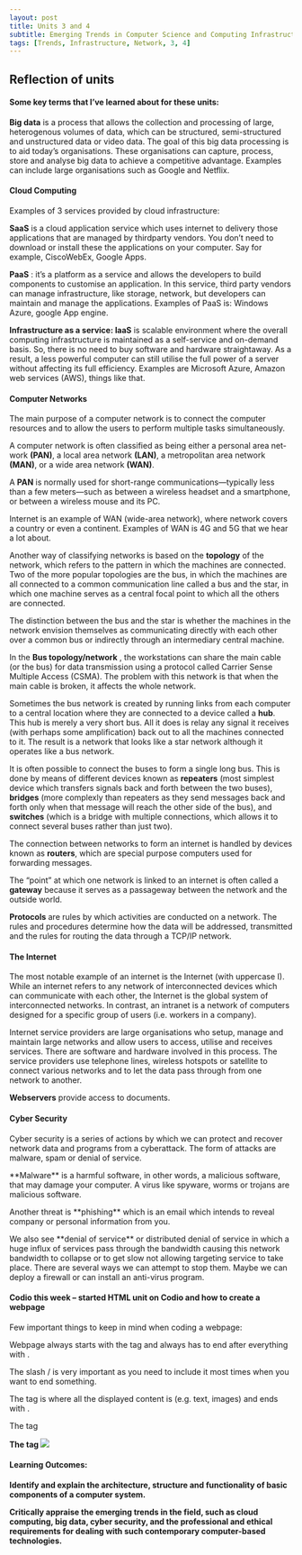 ```yaml
---
layout: post
title: Units 3 and 4
subtitle: Emerging Trends in Computer Science and Computing Infrastructure and Network
tags: [Trends, Infrastructure, Network, 3, 4]
---
```


## Reflection of units

#### Some key terms that I’ve learned about for these units:

**Big data** is a process that allows the collection and processing of large, heterogenous volumes of data, which can be structured, semi-structured and unstructured data or video data. The goal of this big data processing is to aid today’s organisations. These organisations can capture, process, store and analyse big data to achieve a competitive advantage. Examples can include large organisations such as Google and Netflix.

#### Cloud Computing
Examples of 3 services provided by cloud infrastructure:

**SaaS** is a cloud application service which uses internet to delivery those applications that are managed by thirdparty vendors. You don’t need to download or install these the applications on your computer. Say for example, CiscoWebEx, Google Apps.

**PaaS** : it’s a platform as a service and allows the developers to build components to customise an application. In this service, third party vendors can manage infrastructure, like storage, network, but developers can maintain and manage the applications. Examples of PaaS is: Windows Azure, google App engine.

**Infrastructure as a service: IaaS** is scalable environment where the overall computing infrastructure is maintained as a self-service and on-demand basis. So, there is no need to buy software and hardware straightaway. As a result, a less powerful computer can still utilise the full power of a server without affecting its full efficiency. Examples are Microsoft Azure, Amazon web services (AWS), things like that.

#### Computer Networks
The main purpose of a computer network is to connect the computer resources and to allow the users to perform multiple tasks simultaneously.

A computer network is often classified as being either a personal area net-work **(PAN)**, a local area network **(LAN)**, a metropolitan area network **(MAN)**, or a wide area network **(WAN)**.

A **PAN** is normally used for short-range communications—typically less than a few meters—such as between a wireless headset and a smartphone, or between a wireless mouse and its PC.

Internet is an example of WAN (wide-area network), where network covers a country or even a continent. Examples of WAN is 4G and 5G that we hear a lot about.

Another way of classifying networks is based on the **topology** of the network, which refers to the pattern in which the machines are connected. Two of the more popular topologies are the bus, in which the machines are all connected to a common communication line called a bus and the star, in which one machine serves as a central focal point to which all the others are connected.

The distinction between the bus and the star is whether the machines in the network envision themselves as communicating directly with each other over a common bus or indirectly through an intermediary central machine.

In the **Bus topology/network** , the workstations can share the main cable (or the bus) for data transmission using a protocol called Carrier Sense Multiple Access (CSMA). The problem with this network is that when the main cable is broken, it affects the whole network.

Sometimes the bus network is created by running links from each computer to a central location where they are connected to a device called a **hub**. This hub is merely a very short bus. All it does is relay any signal it receives (with perhaps some amplification) back out to all the machines connected to it. The result is a network that looks like a star network although it operates like a bus network.

It is often possible to connect the buses to form a single long bus. This is done by means of different devices known as **repeaters** (most simplest device which transfers signals back and forth between the two buses), **bridges** (more complexly than repeaters as they send messages back and forth only when that message will reach the other side of the bus), and **switches** (which is a bridge with multiple connections, which allows it to connect several buses rather than just two).

The connection between networks to form an internet is handled by devices known as **routers**, which are special purpose computers used for forwarding messages.

The “point” at which one network is linked to an internet is often called a **gateway** because it serves as a passageway between the network and the outside world.

**Protocols** are rules by which activities are conducted on a network. The rules and procedures determine how the data will be addressed, transmitted and the rules for routing the data through a TCP/IP network.

#### The Internet
The most notable example of an internet is the Internet (with uppercase I). While an internet refers to any network of interconnected devices which can communicate with each other, the Internet is the global system of interconnected networks. In contrast, an intranet is a network of computers designed for a specific group of users (i.e. workers in a company).

Internet service providers are large organisations who setup, manage and maintain large networks and allow users to access, utilise and receives services. There are software and hardware involved in this process. The service providers use telephone lines, wireless hotspots or satellite to connect various networks and to let the data pass through from one network to another.

**Webservers** provide access to documents.

#### Cyber Security
Cyber security is a series of actions by which we can protect and recover network data and programs from a cyberattack. The form of attacks are malware, spam or denial of service.
<p>**Malware** is a harmful software, in other words, a malicious software, that may damage your computer. A virus like spyware, worms or trojans are malicious software.</p>
<p>Another threat is **phishing** which is an email which intends to reveal company or personal information from you.</p>
<p>We also see **denial of service** or distributed denial of service in which a huge influx of services pass through the bandwidth causing this network bandwidth to collapse or to get slow not allowing targeting service to take place. There are several ways we can attempt to stop them. Maybe we can deploy a firewall or can install an anti-virus program.</p>


#### Codio this week – started HTML unit on Codio and how to create a webpage
Few important things to keep in mind when coding a webpage:
<p>Webpage always starts with the tag <html> and always has to end after everything with </html>.</p>
<p>The slash / is very important as you need to include it most times when you want to end something.</p>
<p>The tag <body> is where all the displayed content is (e.g. text, images) and ends with </body>.</p>
<p>The tag <b is when you want something written to be **bold** – but it ends without a slash just <b.</p>
<p>The tag <img is when you want to insert an image.                     e.g. <img src = funny_man.jpg.</p>





#### Learning Outcomes:
<p>Identify and explain the architecture, structure and functionality of basic components of a computer system.</p> 
<p>Critically appraise the emerging trends in the field, such as cloud computing, big data, cyber security, and the professional and ethical requirements for dealing with such contemporary computer-based technologies.</p>
